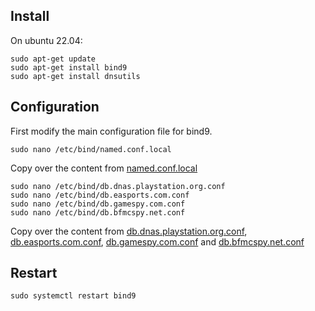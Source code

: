 ## Install

On ubuntu 22.04:
```
sudo apt-get update 
sudo apt-get install bind9
sudo apt-get install dnsutils
```

## Configuration

First modify the main configuration file for bind9.
```
sudo nano /etc/bind/named.conf.local
```
Copy over the content from [named.conf.local](named.conf.local)

```
sudo nano /etc/bind/db.dnas.playstation.org.conf
sudo nano /etc/bind/db.easports.com.conf
sudo nano /etc/bind/db.gamespy.com.conf
sudo nano /etc/bind/db.bfmcspy.net.conf
```
Copy over the content from [db.dnas.playstation.org.conf](db.dnas.playstation.org.conf), [db.easports.com.conf](db.easports.com.conf), [db.gamespy.com.conf](db.gamespy.com.conf) and [db.bfmcspy.net.conf](db.bfmcspy.net.conf)

## Restart

```
sudo systemctl restart bind9
```

